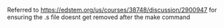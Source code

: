 Referred to https://edstem.org/us/courses/38748/discussion/2900947 for ensuring the .s file doesnt get removed after the make command
